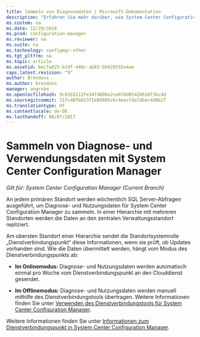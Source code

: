 ```yaml
---
title: Sammeln von Diagnosedaten | Microsoft-Dokumentation
description: "Erfahren Sie mehr darüber, wie System Center Configuration Manager Diagnose- und Nutzungsdaten über sich selbst sammelt."
ms.custom: na
ms.date: 12/29/2016
ms.prod: configuration-manager
ms.reviewer: na
ms.suite: na
ms.technology: configmgr-other
ms.tgt_pltfrm: na
ms.topic: article
ms.assetid: becfa825-b19f-448c-ab82-bb929255e4ae
caps.latest.revision: "5"
author: Brenduns
ms.author: brenduns
manager: angrobe
ms.openlocfilehash: 9c0165212fe34f460be2ce870d0542b616f3bc4d
ms.sourcegitcommit: 51fc48fb023f1e8d995c6c4eacfda7dbec4d0b2f
ms.translationtype: HT
ms.contentlocale: de-DE
ms.lasthandoff: 08/07/2017
---
```

# <a name="how-diagnostics-and-usage-data-is-collected-by-system-center-configuration-manager"></a>Sammeln von Diagnose- und Verwendungsdaten mit System Center Configuration Manager

*Gilt für: System Center Configuration Manager (Current Branch)*

An jedem primären Standort werden wöchentlich SQL Server-Abfragen ausgeführt, um Diagnose- und Nutzungsdaten für System Center Configuration Manager zu sammeln. In einer Hierarchie mit mehreren Standorten werden die Daten an den zentralen Verwaltungsstandort repliziert.  

Am obersten Standort einer Hierarchie sendet die Standortsystemrolle „Dienstverbindungspunkt“ diese Informationen, wenn sie prüft, ob Updates vorhanden sind. Wie die Daten übermittelt werden, hängt vom Modus des Dienstverbindungspunkts ab:  

-   **Im Onlinemodus:** Diagnose- und Nutzungsdaten werden automatisch einmal pro Woche vom Dienstverbindungspunkt an den Clouddienst gesendet.  

-   **Im Offlinemodus:** Diagnose- und Nutzungsdaten werden manuell mithilfe des Dienstverbindungstools übertragen. Weitere Informationen finden Sie unter [Verwenden des Dienstverbindungstools für System Center Configuration Manager](../../../core/servers/manage/use-the-service-connection-tool.md).  

Weitere Informationen finden Sie unter [Informationen zum Dienstverbindungspunkt in System Center Configuration Manager](../../../core/servers/deploy/configure/about-the-service-connection-point.md).  
